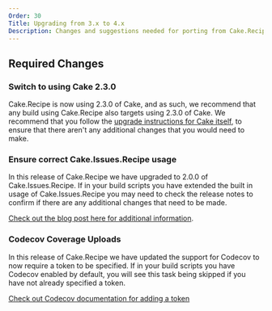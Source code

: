 ```yaml
---
Order: 30
Title: Upgrading from 3.x to 4.x
Description: Changes and suggestions needed for porting from Cake.Recipe 3.x to 4.x
---
```


## Required Changes

### Switch to using Cake 2.3.0

Cake.Recipe is now using 2.3.0 of Cake, and as such, we recommend that any build using Cake.Recipe also targets using 2.3.0 of Cake.  We recommend that you follow the [upgrade instructions for Cake itself](https://cakebuild.net/docs/getting-started/upgrade#cake-1.x-to-cake-2.0), to ensure that there aren't any additional changes that you would need to make.

### Ensure correct Cake.Issues.Recipe usage

In this release of Cake.Recipe we have upgraded to 2.0.0 of Cake.Issues.Recipe. If in your build scripts you have extended the built in usage of Cake.Issues.Recipe you may need to check the release notes to confirm if there are any additional changes that need to be made.

[Check out the blog post here for additional information](https://cakeissues.net/news/cake-issues-v2.0.0-released).

### Codecov Coverage Uploads

In this release of Cake.Recipe we have updated the support for Codecov to now
require a token to be specified. If in your build scripts you have Codecov
enabled by default, you will see this task being skipped if you have not already
specified a token.

[Check out Codecov documentation for adding a token](https://docs.codecov.com/docs/adding-the-codecov-token)